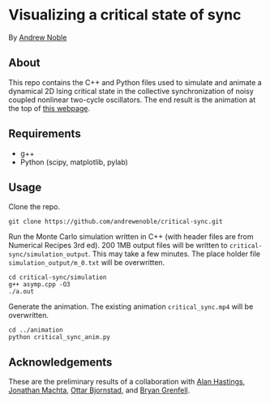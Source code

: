 # Visualizing a critical state of sync

By [Andrew Noble](http://two.ucdavis.edu/~andrewnoble)

## About

This repo contains the C++ and Python files used to simulate and animate a dynamical 2D Ising critical state in the collective synchronization of noisy coupled nonlinear two-cycle oscillators.  The end result is the animation at the top of  [this webpage](http://two.ucdavis.edu/~andrewnoble/research.html).

## Requirements

* g++
* Python (scipy, matplotlib, pylab)

## Usage

Clone the repo.
```
git clone https://github.com/andrewenoble/critical-sync.git
```
Run the Monte Carlo simulation written in C++ (with header files are from Numerical Recipes 3rd ed).  200 1MB output files will be written to ```critical-sync/simulation_output```.  This may take a few minutes.  The place holder file ```simulation_output/m_0.txt``` will be overwritten.  
```
cd critical-sync/simulation
g++ asymp.cpp -O3 
./a.out
```
Generate the animation.  The existing animation ```critical_sync.mp4``` will be overwritten.
```
cd ../animation
python critical_sync_anim.py
```

## Acknowledgements

These are the preliminary results of a collaboration with [Alan Hastings](http://two.ucdavis.edu/~me), [Jonathan Machta](http://people.umass.edu/machta), [Ottar Bjornstad](http://ento.psu.edu/directory/onb), and [Bryan Grenfell](https://www.princeton.edu/step/people/faculty/bryan-grenfell).

